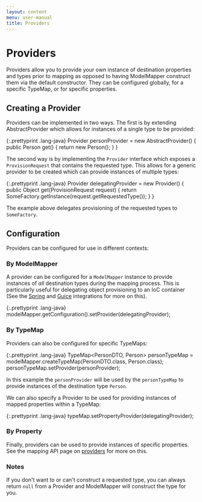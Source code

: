 ```yaml
---
layout: content
menu: user-manual
title: Providers
---
```


# Providers

Providers allow you to provide your own instance of destination properties and types prior to mapping as opposed to having ModelMapper construct them via the default constructor. They can be configured globally, for a specific TypeMap, or for specific properties.

## Creating a Provider

Providers can be implemented in two ways. The first is by extending AbstractProvider which allows for instances of a single type to be provided:

{:.prettyprint .lang-java}
	Provider<Person> personProvider = new AbstractProvider<Person>() {
	  public Person get() {
	    return new Person();
	  }
	}

The second way is by implementing the `Provider` interface which exposes a `ProvisionRequest` that contains the requested type. This allows for a generic provider to be created which can provide instances of multiple types:

{:.prettyprint .lang-java}
	Provider<Object> delegatingProvider = new Provider<Object>() {
	  public Object get(ProvisionRequest<Object> request) {
	    return SomeFactory.getInstance(request.getRequestedType());
	  }
	}

The example above delegates provisioning of the requested types to `SomeFactory`.

## Configuration

Providers can be configured for use in different contexts:

### By ModelMapper

A provider can be configured for a `ModelMapper` instance to provide instances of _all_ destination types during the mapping process. This is particularly useful for delegating object provisioning to an IoC container (See the [Spring](/user-manual/spring-integration) and [Guice](/user-manual/guice-integration) integrations for more on this).

{:.prettyprint .lang-java}
	modelMapper.getConfiguration().setProvider(delegatingProvider);

### By TypeMap

Providers can also be configured for specific TypeMaps:

{:.prettyprint .lang-java}
	TypeMap<PersonDTO, Person> personTypeMap = modelMapper.createTypeMap(PersonDTO.class, Person.class);
	personTypeMap.setProvider(personProvider);

In this example the `personProvider` will be used by the `personTypeMap` to provide instances of the destination type `Person`.

We can also specify a Provider to be used for providing instances of mapped properties within a TypeMap:

{:.prettyprint .lang-java}
	typeMap.setPropertyProvider(delegatingProvider);

### By Property

Finally, providers can be used to provide instances of specific properties. See the mapping API page on [providers](/user-manual/property-mapping/#providers) for more on this.

### Notes

If you don't want to or can't construct a requested type, you can always return `null` from a Provider and ModelMapper will construct the type for you.
